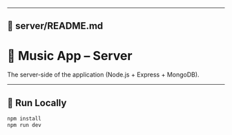 
---

## 📄 server/README.md
# 🎵 Music App – Server

The server-side of the application (Node.js + Express + MongoDB).

---

## 🚀 Run Locally

```bash
npm install
npm run dev
